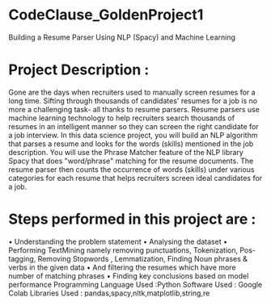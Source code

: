 # CodeClause_GoldenProject1

Building a Resume Parser Using NLP (Spacy) and Machine Learning

# Project Description : 

Gone are the days when recruiters used to manually screen resumes for a long time. Sifting through thousands of candidates' resumes for a job is no more a challenging task- all thanks to resume parsers. Resume parsers use machine learning technology to help recruiters search thousands of resumes in an intelligent manner so they can screen the right candidate for a job interview. In this data science project, you will build an NLP algorithm that parses a resume and looks for the words (skills) mentioned in the job description. You will use the Phrase Matcher feature of the NLP library Spacy that does "word/phrase" matching for the resume documents. The resume parser then counts the occurrence of words (skills) under various categories for each resume that helps recruiters screen ideal candidates for a job.


# Steps performed in this project are :

•	Understanding the problem statement
•	Analysing the dataset
•	Performing TextMining namely removing punctuations, Tokenization, Pos-tagging, Removing Stopwords , Lemmatization, Finding Noun phrases & verbs in the given data
•	And filtering the resumes which have more number of matching phrases
•	Finding key conclusions based on model performance
Programming Language Used :Python
Software Used : Google Colab 
Libraries Used : pandas,spacy,nltk,matplotlib,string,re
